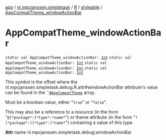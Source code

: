 [app](../../../index.md) / [nl.mpcjanssen.simpletask](../../index.md) / [R](../index.md) / [styleable](index.md) / [AppCompatTheme_windowActionBar](.)

# AppCompatTheme_windowActionBar

`static val AppCompatTheme_windowActionBar: `[`Int`](https://kotlinlang.org/api/latest/jvm/stdlib/kotlin/-int/index.html)
`static val AppCompatTheme_windowActionBar: `[`Int`](https://kotlinlang.org/api/latest/jvm/stdlib/kotlin/-int/index.html)
`static val AppCompatTheme_windowActionBar: `[`Int`](https://kotlinlang.org/api/latest/jvm/stdlib/kotlin/-int/index.html)
`static val AppCompatTheme_windowActionBar: `[`Int`](https://kotlinlang.org/api/latest/jvm/stdlib/kotlin/-int/index.html)

This symbol is the offset where the nl.mpcjanssen.simpletask.debug.R.attr#windowActionBar attribute's value can be found in the ``[`#AppCompatTheme`](-app-compat-theme.md) array.

Must be a boolean value, either "`true`" or "`false`".

This may also be a reference to a resource (in the form "`@[*package*:]*type*:*name*`") or theme attribute (in the form "`?[*package*:][*type*:]*name*`") containing a value of this type.

**Attr**
name nl.mpcjanssen.simpletask.debug:windowActionBar

